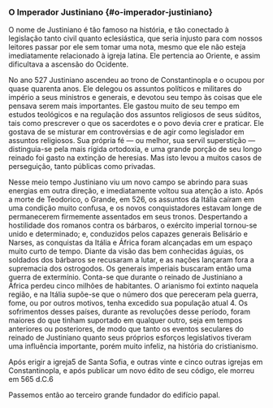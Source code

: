 ### O Imperador Justiniano {#o-imperador-justiniano}

O nome de Justiniano é tão famoso na história, e tão conectado à legislação tanto civil quanto eclesiástica, que seria injusto para com nossos leitores passar por ele sem tomar uma nota, mesmo que ele não esteja imediatamente relacionado à igreja latina. Ele pertencia ao Oriente, e assim dificultava a ascensão do Ocidente.

No ano 527 Justiniano ascendeu ao trono de Constantinopla e o ocupou por quase quarenta anos. Ele delegou os assuntos políticos e militares do império a seus ministros e generais, e devotou seu tempo às coisas que ele pensava serem mais importantes. Ele gastou muito de seu tempo em estudos teológicos e na regulação dos assuntos religiosos de seus súditos, tais como prescrever o que os sacerdotes e o povo devia crer e praticar. Ele gostava de se misturar em controvérsias e de agir como legislador em assuntos religiosos. Sua própria fé — ou melhor, sua servil superstição — distinguia-se pela mais rígida ortodoxia, e uma grande porção de seu longo reinado foi gasto na extinção de heresias. Mas isto levou a muitos casos de perseguição, tanto públicas como privadas.

Nesse meio tempo Justiniano viu um novo campo se abrindo para suas energias em outra direção, e imediatamente voltou sua atenção a isto. Após a morte de Teodorico, o Grande, em 526, os assuntos da Itália caíram em uma condição muito confusa, e os novos conquistadores estavam longe de permanecerem firmemente assentados em seus tronos. Despertando a hostilidade dos romanos contra os bárbaros, o exército imperial tornou-se unido e determinado; e, conduzidos pelos capazes generais Belisário e Narses, as conquistas da Itália e África foram alcançadas em um espaço muito curto de tempo. Diante da visão das bem conhecidas águias, os soldados dos bárbaros se recusaram a lutar, e as nações lançaram fora a supremacia dos ostrogodos. Os generais imperiais buscaram então uma guerra de extermínio. Conta-se que durante o reinado de Justiniano a África perdeu cinco milhões de habitantes. O arianismo foi extinto naquela região, e na Itália supõe-se que o número dos que pereceram pela guerra, fome, ou por outros motivos, tenha excedido sua população atual 4\. Os sofrimentos desses países, durante as revoluções desse período, foram maiores do que tinham suportado em qualquer outro, seja em tempos anteriores ou posteriores, de modo que tanto os eventos seculares do reinado de Justiniano quanto seus próprios esforços legislativos tiveram uma influência importante, porém muito infeliz, na história do cristianismo.

Após erigir a igreja5 de Santa Sofia, e outras vinte e cinco outras igrejas em Constantinopla, e após publicar um novo édito de seu código, ele morreu em 565 d.C.6

Passemos então ao terceiro grande fundador do edifício papal.